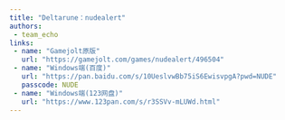 ```yaml
---
title: "Deltarune：nudealert"
authors:
 - team_echo
links:
 - name: "Gamejolt原版"
   url: "https://gamejolt.com/games/nudealert/496504"
 - name: "Windows端(百度)"
   url: "https://pan.baidu.com/s/10UeslvwBb75iS6EwisvpgA?pwd=NUDE"
   passcode: NUDE
 - name: "Windows端(123网盘)"
   url: "https://www.123pan.com/s/r3SSVv-mLUWd.html"
---
```

